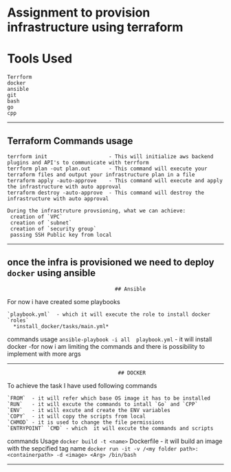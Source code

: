 # Assignment to provision infrastructure using terraform
# Tools Used
```
Terrform
docker
ansible
git
bash
go
cpp
```

***********************************************************************************************************
## Terraform Commands usage
```
terrform init                    - This will initialize aws backend plugins and API's to communicate with terrform 
terrform plan -out plan.out      - This command will execute your terraform files and output your infrastructure plan in a file
terraform apply -auto-approve    - This command will execute and apply the infrastructure with auto approval
terraform destroy -auto-approve  - This command will destroy the infrastructure with auto approval

During the infrastruture provsioning, what we can achieve:
 creation of `VPC`
 creation of `subnet`
 creation of `security group`
 passing SSH Public key from local
```
***********************************************************************************************************

## once the infra is provisioned we need to deploy `docker`  using ansible
                                       ## Ansible
For now i have created some playbooks
```
`playbook.yml`  - which it will execute the role to install docker 
`roles`
  *install_docker/tasks/main.yml*
 ``` 
 commands usage
 `ansible-playbook -i all  playbook.yml`  - it will install docker 
    -for now i am limiting the commands and there is possibility to implement with more args
  ***********************************************************************************************************
  
                                        ## DOCKER
 To achieve the task
I have used following commands 
```
`FROM`  - it will refer which base OS image it has to be installed
`RUN`   - it will excute the commands to intall `Go` and `CPP`
`ENV`   - it will excute and create the ENV variables
`COPY`  - it will copy the scripts from local 
`CHMOD` - it is used to change the file permissions
`ENTRYPOINT` `CMD` - which  it will excute the commands and scripts
```
commands Usage
`docker build -t <name>` Dockerfile - it will build an image with the sepcified tag name 
`docker run -it -v /<my folder path>:<containerpath> -d <image> <Arg> /bin/bash`
******************************************************************************************************************

